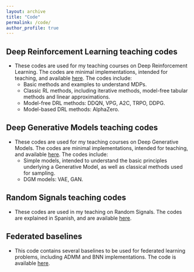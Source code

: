 ```yaml
---
layout: archive 
title: "Code" 
permalink: /code/ 
author_profile: true 
---
```


## Deep Reinforcement Learning teaching codes

* These codes are used for my teaching courses on Deep Reinforcement Learning. The codes are minimal implementations, intended for teaching, and available [here](https://github.com/jparras/drl_classes). The codes include:
    * Basic methods and examples to understand MDPs.
    * Classic RL methods, including iterative methods, model-free tabular methods and linear approximations.
    * Model-free DRL methods: DDQN, VPG, A2C, TRPO, DDPG.
    * Model-based DRL methods: AlphaZero.

## Deep Generative Models teaching codes

* These codes are used for my teaching courses on Deep Generative Models. The codes are minimal implementations, intended for teaching, and available [here](https://github.com/jparras/dgm_classes). The codes include:
    * Simple models, intended to understand the basic principles underlying a Generative Model, as well as classical methods used for sampling.
    * DGM models: VAE, GAN.

## Random Signals teaching codes

* These codes are used in my teaching on Random Signals. The codes are explained in Spanish, and are available [here](https://github.com/jparras/salt). 

## Federated baselines

* This code contains several baselines to be used for federated learning problems, including ADMM and BNN implementations. The code is available [here](https://github.com/jparras/fed-baselines).